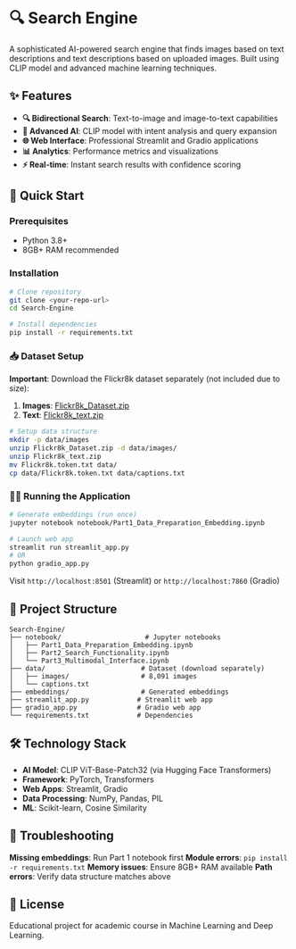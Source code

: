 # 🔍 Search Engine

A sophisticated AI-powered search engine that finds images based on text descriptions and text descriptions based on uploaded images. Built using CLIP model and advanced machine learning techniques.

## ✨ Features

- **🔍 Bidirectional Search**: Text-to-image and image-to-text capabilities
- **🤖 Advanced AI**: CLIP model with intent analysis and query expansion
- **🌐 Web Interface**: Professional Streamlit and Gradio applications
- **📊 Analytics**: Performance metrics and visualizations
- **⚡ Real-time**: Instant search results with confidence scoring

## 🚀 Quick Start

### Prerequisites
- Python 3.8+
- 8GB+ RAM recommended

### Installation
```bash
# Clone repository
git clone <your-repo-url>
cd Search-Engine

# Install dependencies
pip install -r requirements.txt
```

### 📥 Dataset Setup

**Important**: Download the Flickr8k dataset separately (not included due to size):

1. **Images**: [Flickr8k_Dataset.zip](https://github.com/jbrownlee/Datasets/releases/download/Flickr8k/Flickr8k_Dataset.zip)
2. **Text**: [Flickr8k_text.zip](https://github.com/jbrownlee/Datasets/releases/download/Flickr8k/Flickr8k_text.zip)

```bash
# Setup data structure
mkdir -p data/images
unzip Flickr8k_Dataset.zip -d data/images/
unzip Flickr8k_text.zip
mv Flickr8k.token.txt data/
cp data/Flickr8k.token.txt data/captions.txt
```

### 🏃‍♂️ Running the Application

```bash
# Generate embeddings (run once)
jupyter notebook notebook/Part1_Data_Preparation_Embedding.ipynb

# Launch web app
streamlit run streamlit_app.py
# OR
python gradio_app.py
```

Visit `http://localhost:8501` (Streamlit) or `http://localhost:7860` (Gradio)

## 📁 Project Structure

```
Search-Engine/
├── notebook/                     # Jupyter notebooks
│   ├── Part1_Data_Preparation_Embedding.ipynb
│   ├── Part2_Search_Functionality.ipynb
│   └── Part3_Multimodal_Interface.ipynb
├── data/                        # Dataset (download separately)
│   ├── images/                  # 8,091 images
│   └── captions.txt
├── embeddings/                  # Generated embeddings
├── streamlit_app.py            # Streamlit web app
├── gradio_app.py               # Gradio web app
└── requirements.txt            # Dependencies
```

## 🛠️ Technology Stack

- **AI Model**: CLIP ViT-Base-Patch32 (via Hugging Face Transformers)
- **Framework**: PyTorch, Transformers
- **Web Apps**: Streamlit, Gradio
- **Data Processing**: NumPy, Pandas, PIL
- **ML**: Scikit-learn, Cosine Similarity

## 🔧 Troubleshooting

**Missing embeddings**: Run Part 1 notebook first
**Module errors**: `pip install -r requirements.txt`
**Memory issues**: Ensure 8GB+ RAM available
**Path errors**: Verify data structure matches above

## 📄 License

Educational project for academic course in Machine Learning and Deep Learning.

